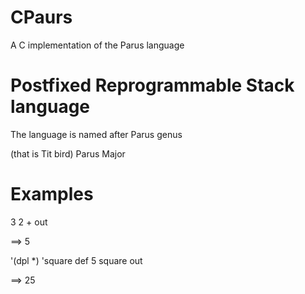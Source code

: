 # CPaurs 

A C implementation of the Parus language

# Postfixed Reprogrammable Stack language

The language is named after Parus genus 

(that is Tit bird) Parus Major

# Examples

3 2 + out

==> 5

'(dpl *) 'square def
5 square out

==> 25

